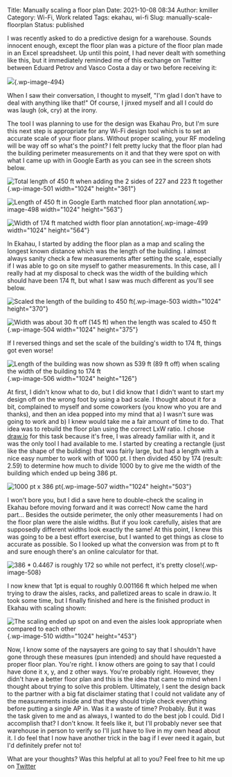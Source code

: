 Title: Manually scaling a floor plan
Date: 2021-10-08 08:34
Author: kmiller
Category: Wi-Fi, Work related
Tags: ekahau, wi-fi
Slug: manually-scale-floorplan
Status: published

I was recently asked to do a predictive design for a warehouse. Sounds innocent enough, except the floor plan was a picture of the floor plan made in an Excel spreadsheet. Up until this point, I had never dealt with something like this, but it immediately reminded me of this exchange on Twitter between Eduard Petrov and Vasco Costa a day or two before receiving it:

![](https://www.thepacketologist.com/wp-content/uploads/2021/10/twitter-exchange.png){.wp-image-494}

When I saw their conversation, I thought to myself, "I'm glad I don't have to deal with anything like that!" Of course, I jinxed myself and all I could do was laugh (ok, cry) at the irony.

The tool I was planning to use for the design was Ekahau Pro, but I'm sure this next step is appropriate for any Wi-Fi design tool which is to set an accurate scale of your floor plans. Without proper scaling, your RF modeling will be way off so what's the point? I felt pretty lucky that the floor plan had the building perimeter measurements on it and that they were spot on with what I came up with in Google Earth as you can see in the screen shots below.

![Total length of 450 ft when adding the 2 sides of 227 and 223 ft together](https://www.thepacketologist.com/wp-content/uploads/2021/10/warehouse-excel-length-1-1024x361.png){.wp-image-501 width="1024" height="361"}

![Length of 450 ft in Google Earth matched floor plan annotation](https://www.thepacketologist.com/wp-content/uploads/2021/10/google-earth-length-1024x563.png){.wp-image-498 width="1024" height="563"}

![Width of 174 ft matched width floor plan annotation](https://www.thepacketologist.com/wp-content/uploads/2021/10/google-earth-width-1024x564.png){.wp-image-499 width="1024" height="564"}

In Ekahau, I started by adding the floor plan as a map and scaling the longest known distance which was the length of the building. I almost always sanity check a few measurements after setting the scale, especially if I was able to go on site myself to gather measurements. In this case, all I really had at my disposal to check was the width of the building which should have been 174 ft, but what I saw was much different as you'll see below.

![Scaled the length of the building to 450 ft](https://www.thepacketologist.com/wp-content/uploads/2021/10/ekahau-prefix-scaled-length-1024x370.png){.wp-image-503 width="1024" height="370"}

![Width was about 30 ft off (145 ft) when the length was scaled to 450 ft](https://www.thepacketologist.com/wp-content/uploads/2021/10/ekahau-prefix-scaled-width-1024x375.png){.wp-image-504 width="1024" height="375"}

If I reversed things and set the scale of the building's width to 174 ft, things got even worse!

![Length of the building was now shown as 539 ft (89 ft off) when scaling the width of the building to 174 ft](https://www.thepacketologist.com/wp-content/uploads/2021/10/ekahau-prefix-scaled-changing-1-1024x126.png){.wp-image-506 width="1024" height="126"}

At first, I didn't know what to do, but I did know that I didn't want to start my design off on the wrong foot by using a bad scale. I thought about it for a bit, complained to myself and some coworkers (you know who you are and thanks), and then an idea popped into my mind that a) I wasn't sure was going to work and b) I knew would take me a fair amount of time to do. That idea was to rebuild the floor plan using the correct LxW ratio. I chose [draw.io](https://draw.io) for this task because it's free, I was already familiar with it, and it was the only tool I had available to me. I started by creating a rectangle (just like the shape of the building) that was fairly large, but had a length with a nice easy number to work with of 1000 pt. I then divided 450 by 174 (result: 2.59) to determine how much to divide 1000 by to give me the width of the building which ended up being 386 pt.

![1000 pt x 386 pt](https://www.thepacketologist.com/wp-content/uploads/2021/10/drawio-outline-1024x503.png){.wp-image-507 width="1024" height="503"}

I won't bore you, but I did a save here to double-check the scaling in Ekahau before moving forward and it was correct! Now came the hard part... Besides the outside perimeter, the only other measurements I had on the floor plan were the aisle widths. But if you look carefully, aisles that are supposedly different widths look exactly the same! At this point, I knew this was going to be a best effort exercise, but I wanted to get things as close to accurate as possible. So I looked up what the conversion was from pt to ft and sure enough there's an online calculator for that.

![386 \* 0.4467 is roughly 172 so while not perfect, it's pretty close!](https://www.thepacketologist.com/wp-content/uploads/2021/10/pt-to-ft.png){.wp-image-508}

I now knew that 1pt is equal to roughly 0.001166 ft which helped me when trying to draw the aisles, racks, and palletized areas to scale in draw.io. It took some time, but I finally finished and here is the finished product in Ekahau with scaling shown:

![The scaling ended up spot on and even the aisles look appropriate when compared to each other](https://www.thepacketologist.com/wp-content/uploads/2021/10/ekahau-scaled-width-1-1024x453.png){.wp-image-510 width="1024" height="453"}

Now, I know some of the naysayers are going to say that I shouldn't have gone through these measures (pun intended) and should have requested a proper floor plan. You're right. I know others are going to say that I could have done it x, y, and z other ways. You're probably right. However, they didn't have a better floor plan and this is the idea that came to mind when I thought about trying to solve this problem. Ultimately, I sent the design back to the partner with a big fat disclaimer stating that I could not validate any of the measurements inside and that they should triple check everything before putting a single AP in. Was it a waste of time? Probably. But it was the task given to me and as always, I wanted to do the best job I could. Did I accomplish that? I don't know. It feels like it, but I'll probably never see that warehouse in person to verify so I'll just have to live in my own head about it. I do feel that I now have another trick in the bag if I ever need it again, but I'd definitely prefer not to!

What are your thoughts? Was this helpful at all to you? Feel free to hit me up on [Twitter](https://twitter.com/packetologist)
